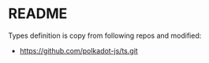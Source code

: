# README

Types definition is copy from following repos and modified:

- <https://github.com/polkadot-js/ts.git>

